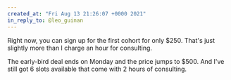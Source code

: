 ```yaml
---
created_at: "Fri Aug 13 21:26:07 +0000 2021"
in_reply_to: @leo_guinan
---
```


Right now, you can sign up for the first cohort for only $250. That's just slightly more than I charge an hour for consulting.

The early-bird deal ends on Monday and the price jumps to $500. And I've still got 6 slots available that come with 2 hours of consulting.